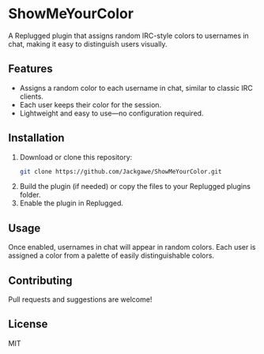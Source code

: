 # ShowMeYourColor

A Replugged plugin that assigns random IRC-style colors to usernames in chat, making it easy to distinguish users visually.

## Features

- Assigns a random color to each username in chat, similar to classic IRC clients.
- Each user keeps their color for the session.
- Lightweight and easy to use—no configuration required.

## Installation

1. Download or clone this repository:
   ```sh
   git clone https://github.com/Jackgawe/ShowMeYourColor.git
   ```
2. Build the plugin (if needed) or copy the files to your Replugged plugins folder.
3. Enable the plugin in Replugged.

## Usage

Once enabled, usernames in chat will appear in random colors. Each user is assigned a color from a palette of easily distinguishable colors.

## Contributing

Pull requests and suggestions are welcome!

## License

MIT 